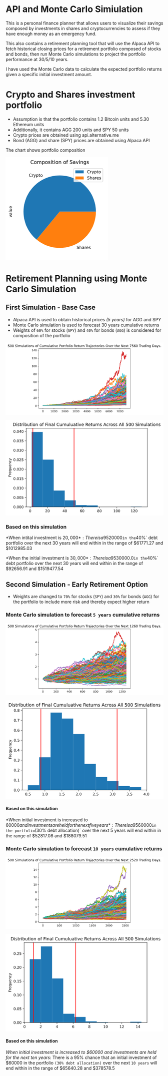 # API and Monte Carlo Simiulation 


This is a personal finance planner that allows users to visualize their savings composed by investments in shares and cryptocurrencies to assess if they have enough money as an emergency fund.

This also contains a retirement planning tool that will use the Alpaca API to fetch historical closing prices for a retirement portfolio composed of stocks and bonds, then run Monte Carlo simulations to project the portfolio performance at 30/5/10 years. 

I have used the Monte Carlo data to calculate the expected portfolio returns given a specific initial investment amount.

# Crypto and Shares investment portfolio

* Assumption is that the portfolio contains 1.2 Bitcoin units and 5.30 Ethereum units
* Additionally, it contains AGG 200 units and SPY 50 units
* Crypto prices are obtained using api.alternative.me
* Bond (AGG) and share (SPY) prices are obtained using Alpaca API

The chart shows portfolio composition

![Crypto and Shares Portfolio value pie chart](Images\crypto_share_breakup.png)

# Retirement Planning using Monte Carlo Simulation

## First Simulation -  Base Case
* Alpaca API is used to obtain historical prices *(5 years)* for AGG and SPY
* Monte Carlo simulation is used to forecast 30 years cumulative returns
* Weights of `60%` for stocks (`SPY`) and `40%` for bonds (`AGG`) is considered for composition of the portfolio

![Monte Carlo Simulation](Images\plot_1.png)

![Probability Distribution of final cummulative returns](Images\plot_1_dist.png)

### Based on this simulation

*When intital investment is $20,000*:
There is a 95% chance that an initial investment of `$20000` in the `40%` debt portfolio over the next 30 years will end within in the range of $61771.27 and $1012985.03

*When the initial investment is $30,000*:
There is a 95% chance that an initial investment of `$30000.0` in the `40%` debt portfolio over the next 30 years will end within in the range of $92656.91 and $1519477.54

## Second Simulation - Early Retirement Option

* Weights are changed to `70%` for stocks (`SPY`) and `30%` for bonds (`AGG`) for the portfolio to include more risk and thereby expect higher return

### Monte Carlo simulation to forecast `5 years` cumulative returns


![Monte Carlo Simulation](Images\Plot_2.png)

![Probability Distribution of final cummulative returns](Images\plot_2_dist.png)

#### Based on this simulation

*When initial investment is increased to $60000 and investments are held for the next five years*:
There is a 95% chance that an initial investment of `$60000` in the portfolio `(30% debt allocation)` over the next 5 years will end within in the range of $52817.08 and $188079.51

### Monte Carlo simulation to forecast `10 years` cumulative returns


![Monte Carlo Simulation](Images\Plot_3.png)

![Probability Distribution of final cummulative returns](Images\plot_3_dist.png)

#### Based on this simulation

*When initial investment is increased to $60000 and investments are held for the next ten years*:
There is a 95% chance that an initial investment of $60000 in the portfolio `(30% debt allocation)` over the next `10 years` will end within in the range of $65640.28 and $378578.5